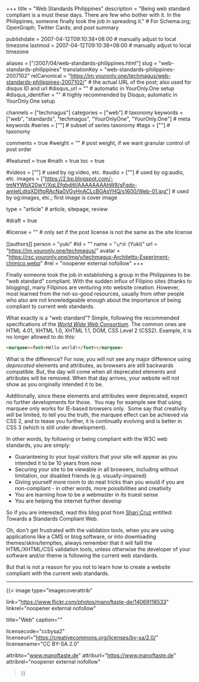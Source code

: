 +++
title = "Web Standards Philippines"
description = "Being web standard compliant is a must these days. There are few who bother with it. In the Philippines, someone finally took the job in spreading it."                                                    # For Schema.org; OpenGraph; Twitter Cards; and post summary

publishdate = 2007-04-12T09:10:38+08:00                                        # manually adjust to local timezone
lastmod = 2007-04-12T09:10:38+08:00                                        # manually adjust to local timezone

aliases = ["/2007/04/web-standards-philippines.html"]
slug = "web-standards-philippines"
translationKey = "web-standards-philippines-2007102"
relCanonical = "https://im.youronly.one/techmagus/web-standards-philippines-2007102/"                                                   # the actual URL of the post; also used for disqus ID and url
#disqus_url = ""                                                    # automatic in YourOnly.One setup
#disqus_identifier = ""                                             # highly recommended by Disqus; automatic in YourOnly.One setup

channels = ["techmagus"]
categories = ["web"]                                                   # taxonomy
keywords = ["web", "standards", "techmagus", "YourOnlyOne", "YourOnly.One"]                                                     # meta keywords
#series = [""]                                                       # subset of series taxonomy
#tags = [""]                                                         # taxonomy

comments = true
#weight = ""                                                        # post weight, if we want granular control of post order

#featured = true
#math = true
toc = true

#videos = [""]                                                       # used by og:video, etc.
#audio = [""]                                                        # used by og:audio, etc.
images = ["https://2.bp.blogspot.com/-tmNYWbX20wY/XqLEfgbdjtI/AAAAAAAAhW8/sFqdo-amIeILdtqXDIftgRAcNa0VGyHnACLcBGAsYHQ/s1600/Web-01.jpg"]                                                       # used by og:images, etc.; first image is cover image

type = "article"                                                           # article, sitepage, review

#draft = true

#license = ""                                                       # only set if the post license is not the same as the site license

[[authors]]
  person = "yuki"
  #id = ""
  name = "ᜌᜓᜃᜒ (Yuki)"
  url = "https://im.youronly.one/techmagus/"
  avatar = "https://rsc.youronly.one/img/y/techmagus-Architetto-Esperiment-chimico.webp"
  #rel = "noopener external nofollow"
+++

Finally someone took the job in establishing a group in the Philippines to be "web standard" compliant. With the sudden influx of Filipino sites (thanks to blogging), many Filipinos are venturing into website creation. However, most learned from the not-so-good resources, usually from other people who also are not knowledgeable enough about the importance of being compliant to current web standards.

<!--more-->

What exactly is a "web standard"? Simple, following the recommended specifications of the <a title="World Wide Web Consortium" href="https://www.w3.org/" target="_blank" rel="noopener"><i>World Wide Web Consortium</i></a>. The common ones are HTML 4.01, XHTML 1.0, XHTML 1.1, DOM, CSS Level 2 (CSS2). Example, it is no longer allowed to do this:

```html
<marquee><font>Hello world!</font></marquee>
```

What is the difference? For now, you will not see any major difference using <i>deprecated</i> elements and attributes, as browsers are still backwards compatible. But, the day will come when all deprecated elements and attributes will be removed. When that day arrives, your website will not show as you originally intended it to be.

Additionally, since these elements and attributes were deprecated, expect no further developments for those.&nbsp; You may for example see that using marquee only works for IE-based browsers only.&nbsp; Some say that creativity will be limited, to tell you the truth, the marquee effect can be achieved via CSS 2, and to tease you further, it is continually evolving and is better in CSS 3 (which is still under development).

In other words, by following or being compliant with the W3C web standards, you are simply:
<ul class="custom_liststyle omark-black list-red">
  <li>Guaranteeing to your loyal visitors that your site will appear as you intended it to be 10 years from now</li>
  <li>Securing your site to be viewable in all browsers, including without limitation, our disabled friends (e.g. visually-impaired)</li>
  <li>Giving yourself more room to do neat tricks than you would if you are non-compliant - in other words, more possibilities and creativity</li>
  <li>You are learning how to be a webmaster in its truest sense</li>
  <li>You are helping the internet further develop</li>
</ul>

So if you are interested, read this blog post from <a title="Misteryosa" href="https://www.misteryosa.com" target="_blank" rel="noopener">Shari Cruz</a> entitled: <span class="removed_link" title="https://www.misteryosa.com/179/towards-a-standards-compliant-web/">Towards a Standards Compliant Web</span>.

Oh, don't get frustrated with the validation tools, when you are using applications like a CMS or blog software, or into downloading themes/skins/templtes, always remember that it will faill the HTML/XHTML/CSS validation tools, unless otherwise the developer of your software and/or theme is following the current web standards.

But that is not a reason for you not to learn how to create a website compliant with the current web standards.

---

{{< image
  type="imagecoverattrib"

  link="https://www.flickr.com/photos/manoftaste-de/14069118533"
  linkrel="noopener external nofollow"

  title="Web"
  caption=""

  licensecode="ccbysa2"
  licenseurl="https://creativecommons.org/licenses/by-sa/2.0/"
  licensename="CC BY-SA 2.0"

  attribto="www.manoftaste.de"
  attriburl="https://www.manoftaste.de"
  attribrel="noopener external nofollow"
>}}
